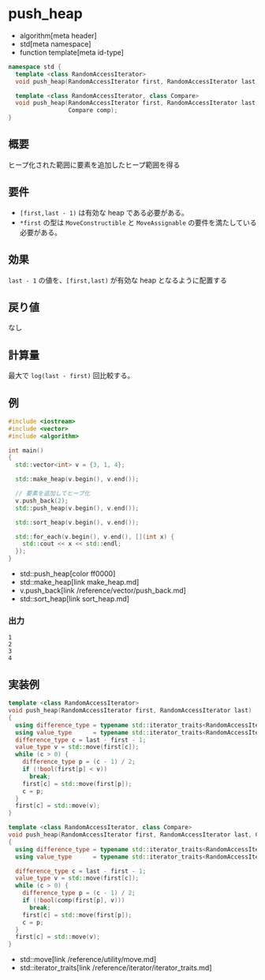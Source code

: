 # push_heap
* algorithm[meta header]
* std[meta namespace]
* function template[meta id-type]

```cpp
namespace std {
  template <class RandomAccessIterator>
  void push_heap(RandomAccessIterator first, RandomAccessIterator last);

  template <class RandomAccessIterator, class Compare>
  void push_heap(RandomAccessIterator first, RandomAccessIterator last,
                 Compare comp);
}
```

## 概要
ヒープ化された範囲に要素を追加したヒープ範囲を得る


## 要件
- `[first,last - 1)` は有効な heap である必要がある。
- `*first` の型は `MoveConstructible` と `MoveAssignable` の要件を満たしている必要がある。


## 効果
`last - 1` の値を、`[first,last)` が有効な heap となるように配置する


## 戻り値
なし


## 計算量
最大で `log(last - first)` 回比較する。


## 例
```cpp example
#include <iostream>
#include <vector>
#include <algorithm>

int main()
{
  std::vector<int> v = {3, 1, 4};

  std::make_heap(v.begin(), v.end());

  // 要素を追加してヒープ化
  v.push_back(2);
  std::push_heap(v.begin(), v.end());

  std::sort_heap(v.begin(), v.end());

  std::for_each(v.begin(), v.end(), [](int x) {
    std::cout << x << std::endl;
  });
}
```
* std::push_heap[color ff0000]
* std::make_heap[link make_heap.md]
* v.push_back[link /reference/vector/push_back.md]
* std::sort_heap[link sort_heap.md]

### 出力
```
1
2
3
4
```


## 実装例
```cpp
template <class RandomAccessIterator>
void push_heap(RandomAccessIterator first, RandomAccessIterator last)
{
  using difference_type = typename std::iterator_traits<RandomAccessIterator>::difference_type;
  using value_type      = typename std::iterator_traits<RandomAccessIterator>::value_type;
  difference_type c = last - first - 1;
  value_type v = std::move(first[c]);
  while (c > 0) {
    difference_type p = (c - 1) / 2;
    if (!bool(first[p] < v))
      break;
    first[c] = std::move(first[p]);
    c = p;
  }
  first[c] = std::move(v);
}

template <class RandomAccessIterator, class Compare>
void push_heap(RandomAccessIterator first, RandomAccessIterator last, Compare comp)
{
  using difference_type = typename std::iterator_traits<RandomAccessIterator>::difference_type;
  using value_type      = typename std::iterator_traits<RandomAccessIterator>::value_type;

  difference_type c = last - first - 1;
  value_type v = std::move(first[c]);
  while (c > 0) {
    difference_type p = (c - 1) / 2;
    if (!bool(comp(first[p], v)))
      break;
    first[c] = std::move(first[p]);
    c = p;
  }
  first[c] = std::move(v);
}
```
* std::move[link /reference/utility/move.md]
* std::iterator_traits[link /reference/iterator/iterator_traits.md]
